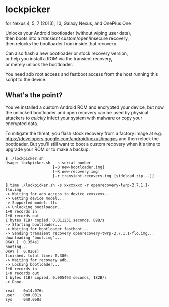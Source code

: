 # lockpicker

for Nexus 4, 5, 7 (2013), 10, Galaxy Nexus, and OnePlus One

Unlocks your Android bootloader (without wiping user data),  
then boots into a _transient_ custom/open/insecure recovery,  
then relocks the bootloader from inside that recovery.

Can also flash a new bootloader or stock recovery version,  
or help you install a ROM via the transient recovery,  
or merely unlock the bootloader.

You need adb root access and fastboot access from the host running this
script to the device.



## What's the point?

You've installed a custom Android ROM and encrypted your device, but now
the unlocked bootloader and open recovery can be used by physical attackers
to _quickly_ infect your system with malware or copy your encrypted data.

To mitigate the threat, you flash stock recovery from a factory image at
e.g. https://developers.google.com/android/nexus/images and then relock the
bootloader. But you'll still want to boot a custom recovery when it's time
to upgrade your ROM or to make a backup:

    $ ./lockpicker.sh
    Usage: lockpicker.sh  -s serial-number
                         [-B new-bootloader.img]
                         [-R new-recovery.img]
                         [-r transient-recovery.img [sideload.zip...]]

    $ time ./lockpicker.sh -s xxxxxxxx -r openrecovery-twrp-2.7.1.1-flo.img
    -> Waiting for adb access to device xxxxxxxx...
    -> Getting device model...
    -> Supported model: flo
    -> Unlocking bootloader...
    1+0 records in
    1+0 records out
    1 bytes (1B) copied, 0.011231 seconds, 89B/s
    -> Starting bootloader...
    -> Waiting for bootloader fastboot...
    -> Sending transient recovery openrecovery-twrp-2.7.1.1-flo.img...
    downloading 'boot.img'...
    OKAY [  0.354s]
    booting...
    OKAY [  0.026s]
    finished. total time: 0.380s
    -> Waiting for recovery adb...
    -> Locking bootloader...
    1+0 records in
    1+0 records out
    1 bytes (1B) copied, 0.005493 seconds, 182B/s
    -> Done.
    
    real    0m14.076s
    user    0m0.031s
    sys     0m0.068s
